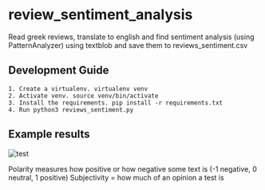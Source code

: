 # review_sentiment_analysis
Read greek reviews, translate to english and find sentiment analysis (using PatternAnalyzer) using textblob and save them to reviews_sentiment.csv


## Development Guide

    1. Create a virtualenv. virtualenv venv 
    2. Activate venv. source venv/bin/activate
    3. Install the requirements. pip install -r requirements.txt
    4. Run python3 reviews_sentiment.py
    
 
 ## Example results   
![test](https://user-images.githubusercontent.com/22845560/56279754-621e4500-6111-11e9-9e21-bd37fac58c5a.png)

Polarity measures how positive or how negative some text is (-1 negative, 0 neutral, 1 positive)
Subjectivity = how much of an opinion a test is 
